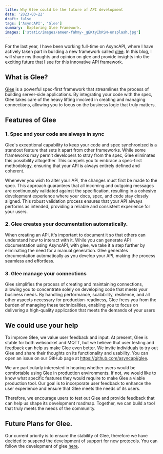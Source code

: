```yaml
---
title: Why Glee could be the future of API development
date: '2023-03-22'
draft: false
tags: ['AsyncAPI', 'Glee']
summary:  Exploring Glee Framework. 
images: ['static/images/ameen-fahmy-_gEKtyIbRSM-unsplash.jpg']
---
```



For the last year, I have been working full-time on AsyncAPI, where I have actively taken part in building a new framework called [glee](https://github.com/asyncapi/glee). In this blog, I will share my thoughts and opinion on glee and provide insights into the exciting future that I see for this innovative API framework. 


## What is Glee?

[Glee](https://github.com/asyncapi/glee) is a powerful spec-first framework that streamlines the process of building server-side applications. By integrating your code with the spec, Glee takes care of the heavy lifting involved in creating and managing connections, allowing you to focus on the business logic that truly matters. 


## Features of Glee

### 1. Spec and your code are always in sync

Glee's exceptional capability to keep your code and spec synchronized is a standout feature that sets it apart from other frameworks. While some frameworks may permit developers to stray from the spec, Glee eliminates this possibility altogether. This compels you to embrace a spec-first methodology, ensuring that your API is always entirely defined and coherent.

Whenever you wish to alter your API, the changes must first be made to the spec. This approach guarantees that all incoming and outgoing messages are continuously validated against the specification, resulting in a cohesive development experience where your docs, spec, and code stay closely aligned. This robust validation process ensures that your API always performs as intended, providing a reliable and consistent experience for your users.


### 2. Glee creates your documentation automatically. 

When creating an API, it's important to document it so that others can understand how to interact with it. While you can generate API documentation using AsyncAPI, with glee, we take it a step further by eliminating the need for a manual generation. Glee generates documentation automatically as you develop your API, making the process seamless and effortless.


### 3. Glee manage your connections 

Glee simplifies the process of creating and maintaining connections, allowing you to concentrate solely on developing code that meets your business needs. By handling performance, scalability, resilience, and all other aspects necessary for production-readiness, Glee frees you from the burden of managing these technicalities, enabling you to focus on delivering a high-quality application that meets the demands of your users


## We could use your help

To improve Glee, we value user feedback and input. At present, Glee is stable for both websocket and MQTT, but we believe that user testing and feedback can help us make Glee even better. We invite individuals to try out Glee and share their thoughts on its functionality and usability. You can open an issue on our GitHub page at https://github.com/asyncapi/glee.

We are particularly interested in hearing whether users would be comfortable using Glee in production environments. If not, we would like to know what specific features they would require to make Glee a viable production tool. Our goal is to incorporate user feedback to enhance the user experience and ensure that Glee meets the needs of its users.

Therefore, we encourage users to test out Glee and provide feedback that can help us shape its development roadmap. Together, we can build a tool that truly meets the needs of the community.


## Future Plans for Glee.

Our current priority is to ensure the stability of Glee, therefore we have decided to suspend the development of support for new protocols. You can follow the development of glee [here](https://github.com/asyncapi/glee).

